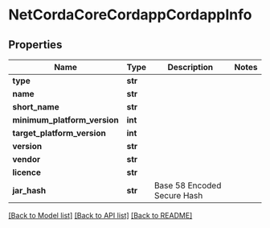 # NetCordaCoreCordappCordappInfo

## Properties
Name | Type | Description | Notes
------------ | ------------- | ------------- | -------------
**type** | **str** |  | 
**name** | **str** |  | 
**short_name** | **str** |  | 
**minimum_platform_version** | **int** |  | 
**target_platform_version** | **int** |  | 
**version** | **str** |  | 
**vendor** | **str** |  | 
**licence** | **str** |  | 
**jar_hash** | **str** | Base 58 Encoded Secure Hash | 

[[Back to Model list]](../README.md#documentation-for-models) [[Back to API list]](../README.md#documentation-for-api-endpoints) [[Back to README]](../README.md)


